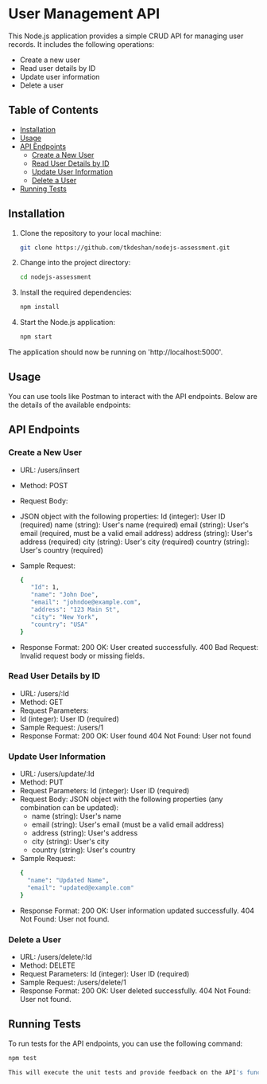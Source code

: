 # User Management API

This Node.js application provides a simple CRUD API for managing user records. It includes the following operations:

- Create a new user
- Read user details by ID
- Update user information
- Delete a user

## Table of Contents

- [Installation](#installation)
- [Usage](#usage)
- [API Endpoints](#api-endpoints)
  - [Create a New User](#create-a-new-user)
  - [Read User Details by ID](#read-user-details-by-id)
  - [Update User Information](#update-user-information)
  - [Delete a User](#delete-a-user)
- [Running Tests](#running-tests)


## Installation

1. Clone the repository to your local machine:

   ```bash
   git clone https://github.com/tkdeshan/nodejs-assessment.git

2. Change into the project directory:

   ```bash
   cd nodejs-assessment
   
4. Install the required dependencies:
   
    ```bash
   npm install
    
6. Start the Node.js application:

    ```bash
   npm start

The application should now be running on 'http://localhost:5000'.

## Usage

You can use tools like Postman to interact with the API endpoints. Below are the details of the available endpoints:

## API Endpoints

### Create a New User

 * URL: /users/insert
 * Method: POST
 * Request Body:
 * JSON object with the following properties:
    Id (integer): User ID (required)
    name (string): User's name (required)
    email (string): User's email (required, must be a valid email address)
    address (string): User's address (required)
    city (string): User's city (required)
    country (string): User's country (required)    
 * Sample Request:

   ```bash
   {
      "Id": 1,
      "name": "John Doe",
      "email": "johndoe@example.com",
      "address": "123 Main St",
      "city": "New York",
      "country": "USA"
   }

 * Response Format:
    200 OK: User created successfully.
    400 Bad Request: Invalid request body or missing fields.

### Read User Details by ID

 * URL: /users/:Id
 * Method: GET
 * Request Parameters:
 * Id (integer): User ID (required)
 * Sample Request: /users/1  
 * Response Format:
    200 OK: User found
    404 Not Found: User not found

### Update User Information

 * URL: /users/update/:Id
 * Method: PUT
 * Request Parameters:
     Id (integer): User ID (required)
 *  Request Body:
    JSON object with the following properties (any combination can be updated):
     * name (string): User's name
     * email (string): User's email (must be a valid email address)
     * address (string): User's address
     * city (string): User's city
     * country (string): User's country
 * Sample Request:
    ```bash
    {
      "name": "Updated Name",
      "email": "updated@example.com"
    }

 * Response Format:
    200 OK: User information updated successfully.
    404 Not Found: User not found.

### Delete a User
 * URL: /users/delete/:Id
 * Method: DELETE
 * Request Parameters:
    Id (integer): User ID (required)
 * Sample Request: /users/delete/1
 * Response Format: 
    200 OK: User deleted successfully.
    404 Not Found: User not found.

## Running Tests

To run tests for the API endpoints, you can use the following command:

 ```bash
npm test

This will execute the unit tests and provide feedback on the API's functionality.
